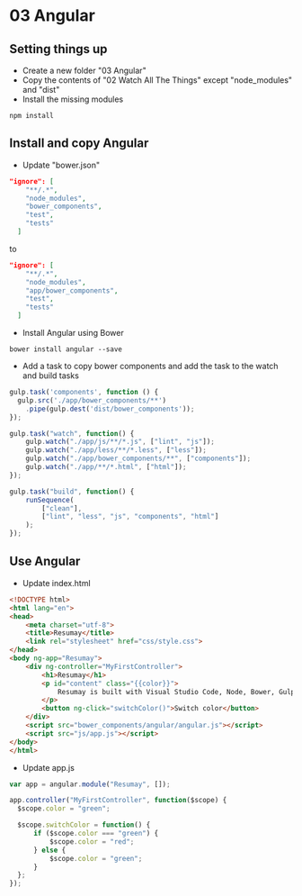 # 03 Angular

## Setting things up

- Create a new folder "03 Angular"
- Copy the contents of "02 Watch All The Things" except "node_modules" and "dist"
- Install the missing modules
```shell
npm install
```

## Install and copy Angular

- Update "bower.json"
```json
"ignore": [
    "**/.*",
    "node_modules",
    "bower_components",
    "test",
    "tests"
  ]
```
to
```json
"ignore": [
    "**/.*",
    "node_modules",
    "app/bower_components",
    "test",
    "tests"
  ]
```

- Install Angular using Bower
```shell
bower install angular --save
```

- Add a task to copy bower components and add the task to the watch and build tasks
```javascript
gulp.task('components', function () {
  gulp.src('./app/bower_components/**')
    .pipe(gulp.dest('dist/bower_components'));
});

gulp.task("watch", function() {
    gulp.watch("./app/js/**/*.js", ["lint", "js"]);
    gulp.watch("./app/less/**/*.less", ["less"]);
    gulp.watch("./app/bower_components/**", ["components"]);
    gulp.watch("./app/**/*.html", ["html"]);
});

gulp.task("build", function() {
    runSequence(
        ["clean"],
        ["lint", "less", "js", "components", "html"]
    );
});
```

## Use Angular

- Update index.html
```html
<!DOCTYPE html>
<html lang="en">
<head>
	<meta charset="utf-8">
	<title>Resumay</title>
	<link rel="stylesheet" href="css/style.css">
</head>
<body ng-app="Resumay">
	<div ng-controller="MyFirstController">
		<h1>Resumay</h1>
		<p id="content" class="{{color}}">
			Resumay is built with Visual Studio Code, Node, Bower, Gulp and Angular.
		</p>
		<button ng-click="switchColor()">Switch color</button>
	</div>
	<script src="bower_components/angular/angular.js"></script>
	<script src="js/app.js"></script>
</body>
</html>
```

- Update app.js
```javascript
var app = angular.module("Resumay", []);

app.controller("MyFirstController", function($scope) {
  $scope.color = "green";

  $scope.switchColor = function() {
      if ($scope.color === "green") {
          $scope.color = "red";
      } else {
          $scope.color = "green";
      }
  };
});
```